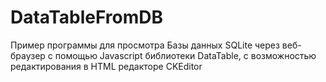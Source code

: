 # DataTableFromDB
Пример программы для просмотра Базы данных SQLite через веб-браузер с помощью Javascript библиотеки DataTable, с возможностью редактирования в HTML редакторе CKEditor
